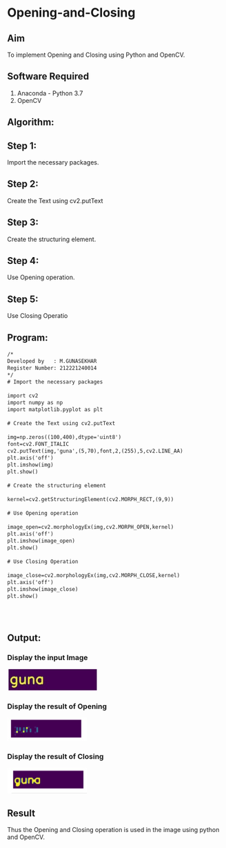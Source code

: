 # Opening-and-Closing

## Aim
To implement Opening and Closing using Python and OpenCV.

## Software Required
1. Anaconda - Python 3.7
2. OpenCV
## Algorithm:

## Step 1:
Import the necessary packages.

## Step 2:
Create the Text using cv2.putText

## Step 3:
Create the structuring element.

## Step 4:
Use Opening operation.

## Step 5:
Use Closing Operatio
 
## Program:

```
/*
Developed by   : M.GUNASEKHAR
Register Number: 212221240014
*/
# Import the necessary packages

import cv2
import numpy as np
import matplotlib.pyplot as plt

# Create the Text using cv2.putText

img=np.zeros((100,400),dtype='uint8')
font=cv2.FONT_ITALIC
cv2.putText(img,'guna',(5,70),font,2,(255),5,cv2.LINE_AA)
plt.axis('off')
plt.imshow(img)
plt.show()

# Create the structuring element 

kernel=cv2.getStructuringElement(cv2.MORPH_RECT,(9,9))

# Use Opening operation

image_open=cv2.morphologyEx(img,cv2.MORPH_OPEN,kernel)
plt.axis('off')
plt.imshow(image_open)
plt.show()

# Use Closing Operation

image_close=cv2.morphologyEx(img,cv2.MORPH_CLOSE,kernel)
plt.axis('off')
plt.imshow(image_close)
plt.show()




```
## Output:

### Display the input Image

![OUTPUT](https://github.com/gunasekhar159/Opening-and-Closing/blob/main/11a.jpeg?raw=true)

### Display the result of Opening

![OUTPUT](https://github.com/gunasekhar159/Opening-and-Closing/blob/main/11b.png?raw=true)

### Display the result of Closing

![OUTPUT](https://github.com/gunasekhar159/Opening-and-Closing/blob/main/11c.png?raw=true)

## Result
Thus the Opening and Closing operation is used in the image using python and OpenCV.
